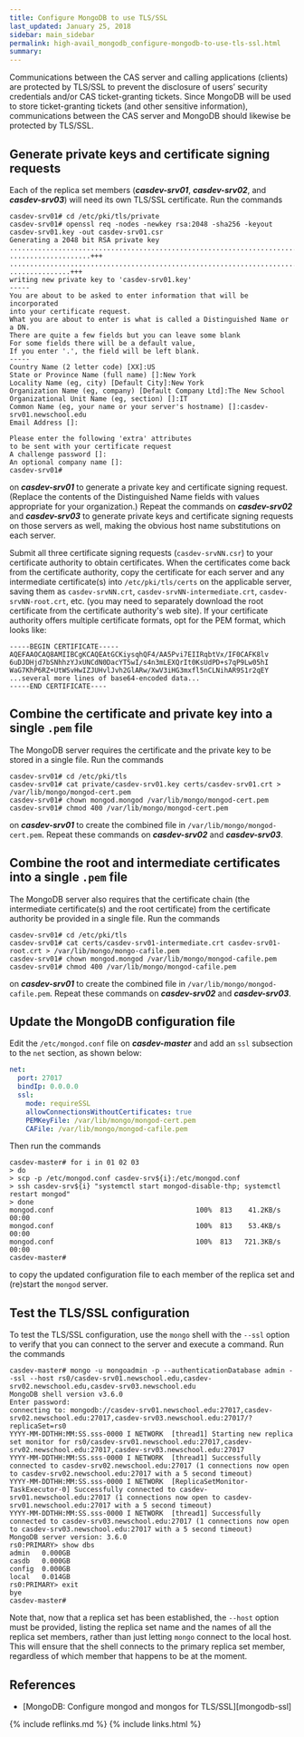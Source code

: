 ```yaml
---
title: Configure MongoDB to use TLS/SSL
last_updated: January 25, 2018
sidebar: main_sidebar
permalink: high-avail_mongodb_configure-mongodb-to-use-tls-ssl.html
summary:
---
```


Communications between the CAS server and calling applications (clients) are protected by TLS/SSL to prevent the disclosure of users’ security credentials and/or CAS ticket-granting tickets. Since MongoDB will be used to store ticket-granting tickets (and other sensitive information), communications between the CAS server and MongoDB should likewise be protected by TLS/SSL.

## Generate private keys and certificate signing requests

Each of the replica set members (***casdev-srv01***, ***casdev-srv02***, and ***casdev-srv03***) will need its own TLS/SSL certificate. Run the commands

```console
casdev-srv01# cd /etc/pki/tls/private
casdev-srv01# openssl req -nodes -newkey rsa:2048 -sha256 -keyout casdev-srv01.key -out casdev-srv01.csr
Generating a 2048 bit RSA private key
................................................................................
....................+++
................................................................................
...............+++
writing new private key to 'casdev-srv01.key'
-----
You are about to be asked to enter information that will be incorporated
into your certificate request.
What you are about to enter is what is called a Distinguished Name or a DN.
There are quite a few fields but you can leave some blank
For some fields there will be a default value,
If you enter '.', the field will be left blank.
-----
Country Name (2 letter code) [XX]:US
State or Province Name (full name) []:New York
Locality Name (eg, city) [Default City]:New York
Organization Name (eg, company) [Default Company Ltd]:The New School
Organizational Unit Name (eg, section) []:IT
Common Name (eg, your name or your server's hostname) []:casdev-srv01.newschool.edu
Email Address []:

Please enter the following 'extra' attributes
to be sent with your certificate request
A challenge password []:
An optional company name []:
casdev-srv01#
```

on ***casdev-srv01*** to generate a private key and certificate signing request. (Replace the contents of the Distinguished Name fields with values appropriate for your organization.) Repeat the commands on ***casdev-srv02*** and ***casdev-srv03*** to generate private keys and certificate signing requests on those servers as well, making the obvious host name substitutions on each server.

Submit all three certificate signing requests (`casdev-srvNN.csr`) to your certificate authority to obtain certificates. When the certificates come back from the certificate authority, copy the certificate for each server and any intermediate certificate(s) into `/etc/pki/tls/certs` on the applicable server, saving them as `casdev-srvNN.crt`, `casdev-srvNN-intermediate.crt`, `casdev-srvNN-root.crt`, etc. (you may need to separately download the root certificate from the certificate authority's web site). If your certificate authority offers multiple certificate formats, opt for the PEM format, which looks like:

```
-----BEGIN CERTIFICATE-----
AQEFAAOCAQ8AMIIBCgKCAQEAtGCKiysqhQF4/AA5Pvi7EIIRqbtVx/IF0CAFK8lv
6uDJDHjd7bSNhhzYJxUNCdN0DacYT5wI/s4n3mLEXQrIt0KsUdPD+s7qP9Lw05hI
WaG7KhP6RZ+UtWSvHwIZJUHvlJvh2GlARw/XwV3iHG3mxfl5nCLNihAR9S1r2qEY
...several more lines of base64-encoded data...
-----END CERTIFICATE----
```

## Combine the certificate and private key into a single `.pem` file

The MongoDB server requires the certificate and the private key to be stored in a single file. Run the commands

```console
casdev-srv01# cd /etc/pki/tls
casdev-srv01# cat private/casdev-srv01.key certs/casdev-srv01.crt > /var/lib/mongo/mongod-cert.pem
casdev-srv01# chown mongod.mongod /var/lib/mongo/mongod-cert.pem
casdev-srv01# chmod 400 /var/lib/mongo/mongod-cert.pem
```

on ***casdev-srv01*** to create the combined file in `/var/lib/mongo/mongod-cert.pem`. Repeat these commands on ***casdev-srv02*** and ***casdev-srv03***.

## Combine the root and intermediate certificates into a single `.pem` file

The MongoDB server also requires that the certificate chain (the intermediate certificate(s) and the root certificate) from the certificate authority be provided in a single file. Run the commands

```console
casdev-srv01# cd /etc/pki/tls
casdev-srv01# cat certs/casdev-srv01-intermediate.crt casdev-srv01-root.crt > /var/lib/mongo/mongo-cafile.pem
casdev-srv01# chown mongod.mongod /var/lib/mongo/mongod-cafile.pem
casdev-srv01# chmod 400 /var/lib/mongo/mongod-cafile.pem
```

on ***casdev-srv01*** to create the combined file in `/var/lib/mongo/mongod-cafile.pem`. Repeat these commands on ***casdev-srv02*** and ***casdev-srv03***.

## Update the MongoDB configuration file

Edit the `/etc/mongod.conf` file on ***casdev-master*** and add an `ssl` subsection to the `net` section, as shown below:

```yaml
net:
  port: 27017
  bindIp: 0.0.0.0
  ssl:
    mode: requireSSL
    allowConnectionsWithoutCertificates: true
    PEMKeyFile: /var/lib/mongo/mongod-cert.pem
    CAFile: /var/lib/mongo/mongod-cafile.pem
```

Then run the commands

```console
casdev-master# for i in 01 02 03
> do
> scp -p /etc/mongod.conf casdev-srv${i}:/etc/mongod.conf
> ssh casdev-srv${i} "systemctl start mongod-disable-thp; systemctl restart mongod"
> done
mongod.conf                                   100%  813    41.2KB/s   00:00
mongod.conf                                   100%  813    53.4KB/s   00:00
mongod.conf                                   100%  813   721.3KB/s   00:00
casdev-master#  
```

to copy the updated configuration file to each member of the replica set and (re)start the `mongod` server.

## Test the TLS/SSL configuration

To test the TLS/SSL configuration, use the `mongo` shell with the `--ssl` option to verify that you can connect to the server and execute a command. Run the commands

<div class="language-console highlighter-rouge"><pre class="highlight"><code><span class="ni">casdev-master# </span><span class="nc">mongo</span><span class="kv"> -u mongoadmin -p --authenticationDatabase admin --ssl --host rs0/casdev-srv01.newschool.edu,casdev-srv02.newschool.edu,casdev-srv03.newschool.edu
</span>MongoDB shell version v3.6.0
<span class="ni">Enter password:</span>
connecting to: mongodb://casdev-srv01.newschool.edu:27017,casdev-srv02.newschool.edu:27017,casdev-srv03.newschool.edu:27017/?replicaSet=rs0
YYYY-MM-DDTHH:MM:SS.sss-0000 I NETWORK  [thread1] Starting new replica set monitor for rs0/casdev-srv01.newschool.edu:27017,casdev-srv02.newschool.edu:27017,casdev-srv03.newschool.edu:27017
YYYY-MM-DDTHH:MM:SS.sss-0000 I NETWORK  [thread1] Successfully connected to casdev-srv02.newschool.edu:27017 (1 connections now open to casdev-srv02.newschool.edu:27017 with a 5 second timeout)
YYYY-MM-DDTHH:MM:SS.sss-0000 I NETWORK  [ReplicaSetMonitor-TaskExecutor-0] Successfully connected to casdev-srv01.newschool.edu:27017 (1 connections now open to casdev-srv01.newschool.edu:27017 with a 5 second timeout)
YYYY-MM-DDTHH:MM:SS.sss-0000 I NETWORK  [thread1] Successfully connected to casdev-srv03.newschool.edu:27017 (1 connections now open to casdev-srv03.newschool.edu:27017 with a 5 second timeout)
MongoDB server version: 3.6.0
<span class="ni">rs0:PRIMARY&gt; </span><span class="nc">show</span><span class="kv"> dbs</span>
admin   0.000GB
casdb   0.000GB
config  0.000GB
local   0.014GB
<span class="ni">rs0:PRIMARY&gt; </span><span class="nc">exit</span>
bye
<span class="ni">casdev-master# </span><span class="kv">
</span></code></pre>
</div>

Note that, now that a replica set has been established, the `--host` option must be provided, listing the replica set name and the names of all the replica set members, rather than just letting `mongo` connect to the local host. This will ensure that the shell connects to the primary replica set member, regardless of which member that happens to be at the moment.

## References

* [MongoDB: Configure mongod and mongos for TLS/SSL][mongodb-ssl]

{% include reflinks.md %}
{% include links.html %}
